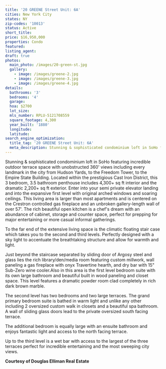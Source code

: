 ```yaml
---
title: '20 GREENE Street Unit: 6A'
cities: New York City
states: NY
zip-codes: '10013'
status: Active
short_title:
price: $16,950,000
properties: Condo
featured:
listing_agent:
draft: true
photos:
  main_photo: /images/20-green-st.jpg
  gallery:
    - image: /images/greene-2.jpg
    - image: /images/greene-3.jpg
    - image: /images/greene-4.jpg
details:
  bathrooms: '3'
  bedrooms: '4'
  garage:
  hoa: $2700
  lot_size:
  mls_number: RPLU-5121708559
  square_footage: 4,300
  year_built: '1880'
  longitude:
  latitude:
search_engine_optimization:
  title_tag: '20 GREENE Street Unit: 6A'
  meta_description: Stunning & sophisticated condominium loft in SoHo featuring incredible outdoor terrace space with unobstructed 360' views including every landmark in the city from Hudson Yards, to the Freedom Tower, to the Empire State Building.
---
```

Stunning & sophisticated condominium loft in SoHo featuring incredible outdoor terrace space with unobstructed 360' views including every landmark in the city from Hudson Yards, to the Freedom Tower, to the Empire State Building. Located within the prestigious Cast Iron District, this 3 bedroom, 3.5 bathroom penthouse includes 4,300+ sq ft interior and the dramatic 2,200+ sq ft exterior. Enter into your semi private elevator landing and into the expansive first level with original arched windows and soaring ceilings. This living area is larger than most apartments and is centered on the Crestron controlled gas fireplace and an unbroken gallery-length wall of over 57'. The rich beautiful open kitchen is a chef's dream with an abundance of cabinet, storage and counter space, perfect for prepping for major entertaining or more casual informal gatherings.

To the far end of the extensive living space is the climatic floating stair case which takes you to the second and third levels. Perfectly designed with a sky light to accentuate the breathtaking structure and allow for warmth and light.

Just beyond the staircase separated by sliding door of Argosy steel and glass lies the rich library/den/media room featuring custom millwork, wall paneling a gas fireplace with onyx Travertine hearth, and dry bar with 15" Sub-Zero wine cooler.Also in this area is the first level bedroom suite with its own large bathroom and beautiful built in wood paneling and closet space. This level features a dramatic powder room clad completely in rich dark brown marble.

The second level has two bedrooms and two large terraces. The grand primary bedroom suite is bathed in warm light and unlike any other including 2 oversized custom walk in closets and a beautiful spa bathroom. A wall of sliding glass doors lead to the private oversized south facing terrace.

The additional bedroom is equally large with an ensuite bathroom and enjoys fantastic light and access to the north facing terrace.

Up to the third level is a wet bar with access to the largest of the three terraces perfect for incredible entertaining and the most sweeping city views.

**Courtesy of Douglas Elliman Real Estate**
